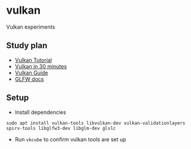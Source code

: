 # vulkan

Vulkan experiments

## Study plan

- [Vulkan Tutorial](https://vulkan-tutorial.com/)
- [Vulkan in 30 minutes](https://renderdoc.org/vulkan-in-30-minutes.html)
- [Vulkan Guide](https://vkguide.dev/)
- [GLFW docs](https://www.glfw.org/docs/latest/index.html)

## Setup

- Install dependencies
```
sudo apt install vulkan-tools libvulkan-dev vulkan-validationlayers spirv-tools libglfw3-dev libglm-dev glslc
```
- Run `vkcube` to confirm vulkan tools are set up
